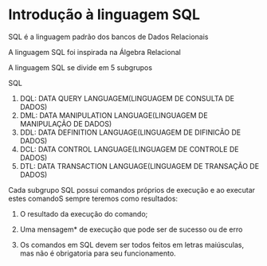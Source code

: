 # Introdução à linguagem SQL

SQL é a linguagem padrão dos bancos de Dados Relacionais

A linguagem SQL foi inspirada na Álgebra Relacional

A linguagem SQL se divide em 5 subgrupos

SQL

1. DQL: DATA QUERY LANGUAGEM(LINGUAGEM DE CONSULTA DE DADOS)  
1. DML: DATA MANIPULATION LANGUAGE(LINGUAGEM DE MANIPULAÇÃO DE DADOS)
1. DDL: DATA DEFINITION LANGUAGE(LINGUAGEM DE DIFINICÃO DE DADOS)
1. DCL: DATA CONTROL LANGUAGE(LINGUAGEM DE CONTROLE DE DADOS)
1. DTL: DATA TRANSACTION LANGUAGE(LINGUAGEM DE TRANSAÇÃO DE DADOS)

Cada subgrupo SQL possui comandos próprios de execução e ao executar estes comandoS sempre teremos como resultados:

1. O resultado da execução do comando;

2. Uma mensagem* de execução que pode ser de sucesso ou de erro 

3. Os comandos em SQL devem ser todos feitos em letras maiúsculas, mas não é obrigatoria para seu funcionamento. 